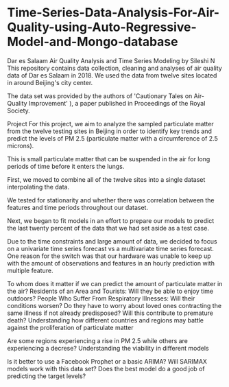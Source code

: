 # Time-Series-Data-Analysis-For-Air-Quality-using-Auto-Regressive-Model-and-Mongo-database
Dar es Salaam Air Quality Analysis and Time Series Modeling
by Sileshi N
This repository contains data collection, cleaning and analyses of air quality data of Dar es Salaam in 2018. We used the data from twelve sites located in around Beijing's city center.

The data set was provided by the authors of 'Cautionary Tales on Air-Quality Improvement' ), a paper published in Proceedings of the Royal Society.

Project
For this project, we aim to analyze the sampled particulate matter from the twelve testing sites in Beijing in order to identify key trends and predict the levels of PM 2.5 (particulate matter with a circumference of 2.5 microns).

This is small particulate matter that can be suspended in the air for long periods of time before it enters the lungs.

First, we moved to combine all of the twelve sites into a single dataset interpolating the data.

We tested for stationarity and whether there was correlation between the features and time periods throughout our dataset.

Next, we began to fit models in an effort to prepare our models to predict the last twenty percent of the data that we had set aside as a test case.

Due to the time constraints and large amount of data, we decided to focus on a univariate time series forecast vs a multivariate time series forecast. One reason for the switch was that our hardware was unable to keep up with the amount of observations and features in an hourly prediction with multiple feature.


To whom does it matter if we can predict the amount of particulate matter in the air?
Residents of an Area and Tourists:
Will they be able to enjoy time outdoors?
People Who Suffer From Respiratory Illnesses:
Will their conditions worsen? Do they have to worry about loved ones contracting the same illness if not already predisposed? Will this contribute to premature death?
Understanding how different countries and regions may battle against the proliferation of particulate matter

Are some regions experiencing a rise in PM 2.5 while others are experiencing a decrese?
Understanding the viability in different models

Is it better to use a Facebook Prophet or a basic ARIMA?
Will SARIMAX models work with this data set?
Does the best model do a good job of predicting the target levels?
